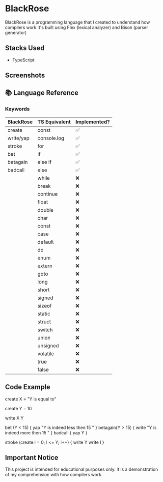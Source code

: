 # BlackRose

BlackRose is a programming language that I created to understand how compilers work
It's built using Flex (lexical analyzer) and Bison (parser generator)

## Stacks Used
- TypeScript

## Screenshots



## 📚 Language Reference

### Keywords

|    BlackRose   | TS Equivalent | Implemented? |
| -------------- | ------------- | ------------ |
| create         | const         | ✅           |
| write/yap      | console.log   | ✅           |
| stroke         | for           | ✅           |
| bet            | if            | ✅           |
| betagain       | else if       | ✅           |
| badcall        | else          | ✅           |
|         | while         | ❌           |
|         | break         | ❌           |
|         | continue      | ❌           |
|         | float         | ❌           |
|         | double        | ❌           |
|         | char          | ❌           |
|         | const         | ❌           |
|         | case          | ❌           |
|         | default       | ❌           |
|         | do            | ❌           |
|         | enum          | ❌           |
|         | extern        | ❌           |
|         | goto          | ❌           |
|         | long          | ❌           |
|         | short         | ❌           |
|         | signed        | ❌           |
|         | sizeof        | ❌           |
|         | static        | ❌           |
|         | struct        | ❌           |
|         | switch        | ❌           |
|         | union         | ❌           |
|         | unsigned      | ❌           |
|         | volatile      | ❌           |
|         | true          | ❌           |
|         | false         | ❌           |

## Code Example

create X = "Y is equal to"

create Y = 10

write X Y


bet (Y < 15)
{
    yap "Y is indeed less then 15 " 
}
betagain(Y > 15)
{
    write "Y is indeed more then 15 "
}
badcall
{
    yap Y
}


stroke (create I = 0; I <= Y; I++)
{
    write Y
    write I
}

## Important Notice
This project is intended for educational purposes only. It is a demonstration of my comprehension with how compilers work.
